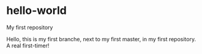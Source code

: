 # hello-world
My first repository

Hello, this is my first branche, next to my first master, in my first repository. A real first-timer!
